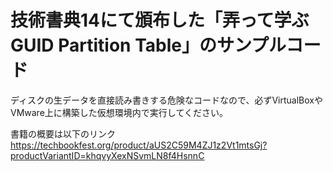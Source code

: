 # 技術書典14にて頒布した「弄って学ぶGUID Partition Table」のサンプルコード
ディスクの生データを直接読み書きする危険なコードなので、必ずVirtualBoxやVMware上に構築した仮想環境内で実行してください。

書籍の概要は以下のリンク  
https://techbookfest.org/product/aUS2C59M4ZJ1z2Vt1mtsGj?productVariantID=khqvyXexNSvmLN8f4HsnnC
